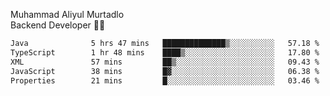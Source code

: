 Muhammad Aliyul Murtadlo
<br>
Backend Developer 👨‍💻
<br>
<!--START_SECTION:waka-->

```txt
Java              5 hrs 47 mins   ██████████████▒░░░░░░░░░░   57.18 %
TypeScript        1 hr 48 mins    ████▒░░░░░░░░░░░░░░░░░░░░   17.80 %
XML               57 mins         ██▒░░░░░░░░░░░░░░░░░░░░░░   09.43 %
JavaScript        38 mins         █▓░░░░░░░░░░░░░░░░░░░░░░░   06.38 %
Properties        21 mins         █░░░░░░░░░░░░░░░░░░░░░░░░   03.46 %
```

<!--END_SECTION:waka-->
